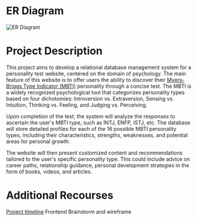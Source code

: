 # ER Diagram 

![ER Diagram](https://github.com/ww01/project_g0x2s_j2s2z_x4j6p/blob/main/asset/ERdiagram.drawio.png?raw=true)


# Project Description
This project aims to develop a relational database management system for a personality test website, centered on the domain of psychology. The main feature of this website is to offer users the ability to discover their [Myers-Briggs Type Indicator (MBTI)](https://en.wikipedia.org/wiki/Myers%E2%80%93Briggs_Type_Indicator) personality through a concise test. The MBTI is a widely recognized psychological tool that categorizes personality types based on four dichotomies: Introversion vs. Extraversion, Sensing vs. Intuition, Thinking vs. Feeling, and Judging vs. Perceiving.

Upon completion of the test, the system will analyze the responses to ascertain the user's MBTI type, such as INTJ, ENFP, ISTJ, etc. The database will store detailed profiles for each of the 16 possible MBTI personality types, including their characteristics, strengths, weaknesses, and potential areas for personal growth.

The website will then present customized content and recommendations tailored to the user's specific personality type. This could include advice on career paths, relationship guidance, personal development strategies in the form of books, videos, and articles.


# Additional Recourses
[Project timeline](https://en.wikipedia.org/wiki/Myers%E2%80%93Briggs_Type_Indicator)
Frontend Brainstorm and wireframe
